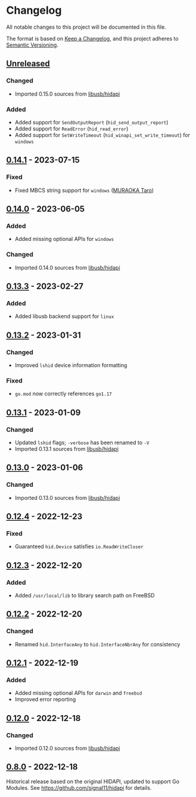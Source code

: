 # Changelog

All notable changes to this project will be documented in this file.

The format is based on [Keep a Changelog](https://keepachangelog.com/en/1.0.0/),
and this project adheres to [Semantic Versioning](https://semver.org/spec/v2.0.0.html).

## [Unreleased]

### Changed

- Imported 0.15.0 sources from [libusb/hidapi](https://github.com/libusb/hidapi)

### Added

- Added support for `SendOutputReport` (`hid_send_output_report`)
- Added support for `ReadError` (`hid_read_error`)
- Added support for `SetWriteTimeout` (`hid_winapi_set_write_timeout`) for `windows`

## [0.14.1] - 2023-07-15

### Fixed

- Fixed MBCS string support for `windows` ([MURAOKA Taro](https://github.com/koron))

## [0.14.0] - 2023-06-05

### Added

- Added missing optional APIs for `windows`

### Changed

- Imported 0.14.0 sources from [libusb/hidapi](https://github.com/libusb/hidapi)

## [0.13.3] - 2023-02-27

### Added

- Added libusb backend support for `linux`

## [0.13.2] - 2023-01-31

### Changed

- Improved `lshid` device information formatting

### Fixed

- `go.mod` now correctly references `go1.17`

## [0.13.1] - 2023-01-09

### Changed

- Updated `lshid` flags; `-verbose` has been renamed to `-V`
- Imported 0.13.1 sources from [libusb/hidapi](https://github.com/libusb/hidapi)

## [0.13.0] - 2023-01-06

### Changed

- Imported 0.13.0 sources from [libusb/hidapi](https://github.com/libusb/hidapi)

## [0.12.4] - 2022-12-23

### Fixed

- Guaranteed `hid.Device` satisfies `io.ReadWriteCloser`

## [0.12.3] - 2022-12-20

### Added

- Added `/usr/local/lib` to library search path on FreeBSD

## [0.12.2] - 2022-12-20

### Changed

- Renamed `hid.InterfaceAny` to `hid.InterfaceNbrAny` for consistency

## [0.12.1] - 2022-12-19

### Added

- Added missing optional APIs for `darwin` and `freebsd`
- Improved error reporting

## [0.12.0] - 2022-12-18

### Changed

- Imported 0.12.0 sources from [libusb/hidapi](https://github.com/libusb/hidapi)

## [0.8.0] - 2022-12-18

Historical release based on the original HIDAPI, updated to support Go Modules.
See https://github.com/signal11/hidapi for details.

[Unreleased]: https://github.com/sstallion/go-hid/compare/v0.14.1...HEAD
[0.14.1]: https://github.com/sstallion/go-hid/releases/tag/v0.14.1
[0.14.0]: https://github.com/sstallion/go-hid/releases/tag/v0.14.0
[0.13.3]: https://github.com/sstallion/go-hid/releases/tag/v0.13.3
[0.13.2]: https://github.com/sstallion/go-hid/releases/tag/v0.13.2
[0.13.1]: https://github.com/sstallion/go-hid/releases/tag/v0.13.1
[0.13.0]: https://github.com/sstallion/go-hid/releases/tag/v0.13.0
[0.12.4]: https://github.com/sstallion/go-hid/releases/tag/v0.12.4
[0.12.3]: https://github.com/sstallion/go-hid/releases/tag/v0.12.3
[0.12.2]: https://github.com/sstallion/go-hid/releases/tag/v0.12.2
[0.12.1]: https://github.com/sstallion/go-hid/releases/tag/v0.12.1
[0.12.0]: https://github.com/sstallion/go-hid/releases/tag/v0.12.0
[0.8.0]: https://github.com/sstallion/go-hid/releases/tag/v0.8.0
